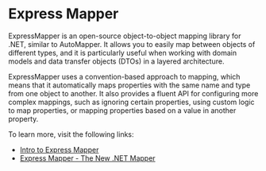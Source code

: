 # Express Mapper

ExpressMapper is an open-source object-to-object mapping library for .NET, similar to AutoMapper. It allows you to easily map between objects of different types, and it is particularly useful when working with domain models and data transfer objects (DTOs) in a layered architecture.

ExpressMapper uses a convention-based approach to mapping, which means that it automatically maps properties with the same name and type from one object to another. It also provides a fluent API for configuring more complex mappings, such as ignoring certain properties, using custom logic to map properties, or mapping properties based on a value in another property.

To learn more, visit the following links:

- [Intro to Express Mapper](https://expressmapper.org/)
- [Express Mapper - The New .NET Mapper](https://www.codeproject.com/Tips/1009198/Expressmapper-The-New-NET-Mapper)